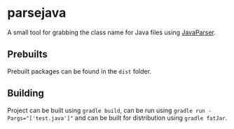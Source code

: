 # parsejava
A small tool for grabbing the class name for Java files using [JavaParser](http://javaparser.org/).

## Prebuilts
Prebuilt packages can be found in the `dist` folder.

## Building
Project can be built using `gradle build`, can be run using `gradle run -Pargs="['test.java']"` and can be built for distribution using `gradle fatJar`.
